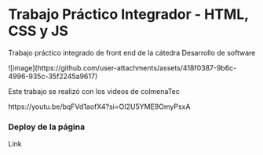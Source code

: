 <h1>Trabajo Práctico Integrador - HTML, CSS y JS </h1>
<p>Trabajo práctico integrado de front end de la cátedra Desarrollo de software</p>
![image](https://github.com/user-attachments/assets/418f0387-9b6c-4996-935c-35f2245a9617)
<p>Este trabajo se realizó con los videos de colmenaTec</p>
<a src='https://youtu.be/bqFVd1aofX4?si=OI2U5YME9OmyPsxA'> https://youtu.be/bqFVd1aofX4?si=OI2U5YME9OmyPsxA </a>


<h3>Deploy de la página</h3>
<a src="https://l-lopezmartin.github.io/IntegradorJS/">Link</a>
